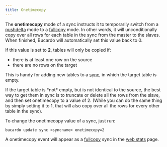 ```yaml
---
title: Onetimecopy
---
```


The **onetimecopy** mode of a sync instructs it to temporarily switch from a [pushdelta](/Bucardo/pushdelta "wikilink") mode to a [fullcopy](/Bucardo/fullcopy "wikilink") mode. In other words, it will unconditionally copy over all rows for each table in the sync from the master to the slaves. When finished, Bucardo will automatically set this value back to 0.

If this value is set to **2**, tables will only be copied if:

-   there is at least one row on the source
-   there are no rows on the target

This is handy for adding new tables to a [sync](/Bucardo/sync "wikilink"), in which the target table is empty.

If the target table is \*not\* empty, but is not identical to the source, the best way to get them in sync is to truncate or delete all the rows from the slave, and then set onetimecopy to a value of 2. (While you can do the same thing by simply setting it to 1, that will also copy over all the rows for every other table in the sync).

To change the onetimecopy value of a sync, just run:

    bucardo update sync <syncname> onetimecopy=2

A onetimecopy event will appear as a [fullcopy](/Bucardo/fullcopy "wikilink") sync in the [web stats](/Bucardo/web_stats "wikilink") page.

